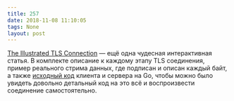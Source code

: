 ```yaml
---
title: 257
date: 2018-11-08 11:10:05
tags: None
layout: post
---
```


[The Illustrated TLS Connection](https://tls.ulfheim.net/) — ещё одна чудесная интерактивная статья. В комплекте описание к каждому этапу TLS соединения, пример реального стрима данных, где подписан и описан каждый байт, а также [исходный код](https://github.com/syncsynchalt/illustrated-tls) клиента и сервера на Go, чтобы можно было увидеть довольно детальный код на это всё и воспроизвести соединение самостоятельно.
